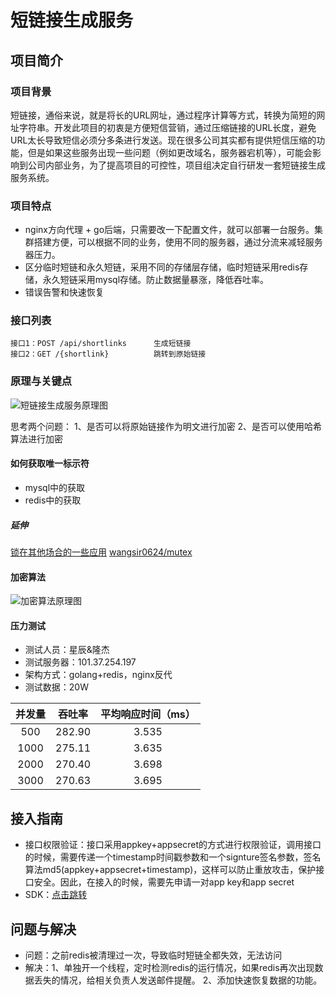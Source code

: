# 短链接生成服务

## 项目简介

### 项目背景
短链接，通俗来说，就是将长的URL网址，通过程序计算等方式，转换为简短的网址字符串。开发此项目的初衷是方便短信营销，通过压缩链接的URL长度，避免URL太长导致短信必须分多条进行发送。现在很多公司其实都有提供短信压缩的功能，但是如果这些服务出现一些问题（例如更改域名，服务器宕机等），可能会影响到公司内部业务，为了提高项目的可控性，项目组决定自行研发一套短链接生成服务系统。

### 项目特点
- nginx方向代理 + go后端，只需要改一下配置文件，就可以部署一台服务。集群搭建方便，可以根据不同的业务，使用不同的服务器，通过分流来减轻服务器压力。
- 区分临时短链和永久短链，采用不同的存储层存储，临时短链采用redis存储，永久短链采用mysql存储。防止数据量暴涨，降低吞吐率。
- 错误告警和快速恢复

### 接口列表
```
接口1：POST /api/shortlinks      生成短链接
接口2：GET /{shortlink}          跳转到原始链接
```

### 原理与关键点
![短链接生成服务原理图](https://github.com/wangsir0624/resources/blob/master/images/shortlinks_share/yuanli.jpg)

思考两个问题：
1、是否可以将原始链接作为明文进行加密
2、是否可以使用哈希算法进行加密

#### 如何获取唯一标示符
- mysql中的获取
- redis中的获取

##### 延伸
[锁在其他场合的一些应用](http://git.linghit.com:666/linghit/draw.linghit.com/blob/master/src/Controller/LingqianController.php)
[wangsir0624/mutex](https://github.com/wangsir0624/mutex)

#### 加密算法
![加密算法原理图](https://github.com/wangsir0624/resources/blob/master/images/shortlinks_share/jiami.png)

#### 压力测试
- 测试人员：星辰&隆杰
- 测试服务器：101.37.254.197
- 架构方式：golang+redis，nginx反代
- 测试数据：20W

|    并发量     |  吞吐率   |   平均响应时间（ms）   |
| :---------: | :---: | :----: |
| 500 | 282.90 | 3.535 | 
| 1000 | 275.11 | 3.635 |
| 2000 | 270.40 | 3.698 |
| 3000 | 270.63 | 3.695 |

## 接入指南
- 接口权限验证：接口采用appkey+appsecret的方式进行权限验证，调用接口的时候，需要传递一个timestamp时间戳参数和一个signture签名参数，签名算法md5(appkey+appsecret+timestamp)，这样可以防止重放攻击，保护接口安全。因此，在接入的时候，需要先申请一对app key和app secret
- SDK：[点击跳转](http://git.linghit.com:666/datacenter/datacenter.linghit.com.backend/tree/master/src/Services/ShortLinks)

## 问题与解决
- 问题：之前redis被清理过一次，导致临时短链全都失效，无法访问
- 解决：1、单独开一个线程，定时检测redis的运行情况，如果redis再次出现数据丢失的情况，给相关负责人发送邮件提醒。
2、添加快速恢复数据的功能。